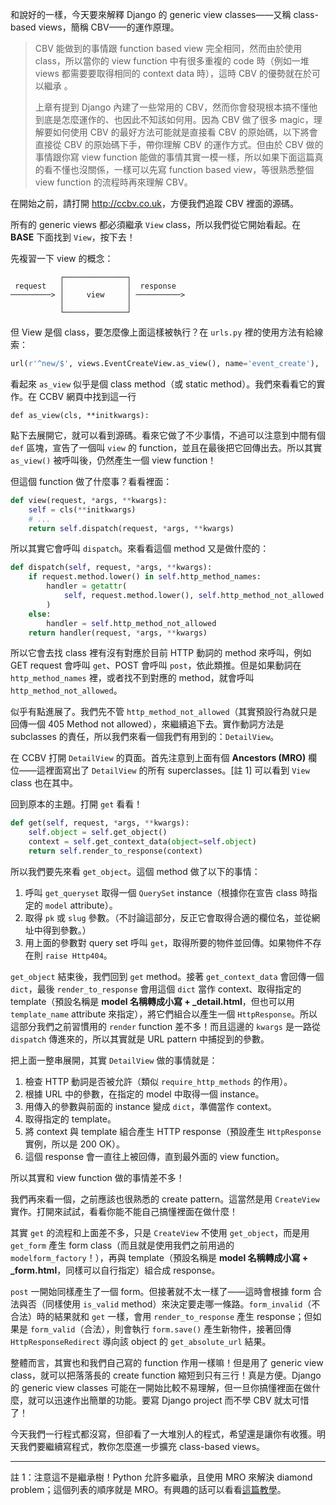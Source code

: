 和說好的一樣，今天要來解釋 Django 的 generic view classes——又稱 class-based views，簡稱 CBV——的運作原理。

> CBV 能做到的事情跟 function based view 完全相同，然而由於使用 class，所以當你的 view function 中有很多重複的 code 時（例如一堆 views 都需要要取得相同的 context data 時），這時 CBV 的優勢就在於可以繼承 。
>
> 上章有提到 Django 內建了一些常用的 CBV，然而你會發現根本搞不懂他到底是怎麼運作的、也因此不知該如何用。因為 CBV 做了很多 magic，理解要如何使用 CBV 的最好方法可能就是直接看 CBV 的原始碼，以下將會直接從 CBV 的原始碼下手，帶你理解 CBV 的運作方式。但由於 CBV 做的事情跟你寫 view function 能做的事情其實一模一樣，所以如果下面這篇真的看不懂也沒關係，一樣可以先寫 function based view，等很熟悉整個 view function 的流程時再來理解 CBV。

在開始之前，請打開 <http://ccbv.co.uk>，方便我們追蹤 CBV 裡面的源碼。

所有的 generic views 都必須繼承 `View` class，所以我們從它開始看起。在 **BASE** 下面找到 `View`，按下去！

先複習一下 view 的概念：

               ┌──────────────┐
     request   │              │  response
    ─────────> │     view     │ ──────────>
               │              │
               └──────────────┘

但 View 是個 class，要怎麼像上面這樣被執行？在 `urls.py` 裡的使用方法有給線索：

```python
url(r'^new/$', views.EventCreateView.as_view(), name='event_create'),
```

看起來 `as_view` 似乎是個 class method（或 static method）。我們來看看它的實作。在 CCBV 網頁中找到這一行

```
def as_view(cls, **initkwargs):
```

點下去展開它，就可以看到源碼。看來它做了不少事情，不過可以注意到中間有個 `def` 區塊，宣告了一個叫 `view` 的 function，並且在最後把它回傳出去。所以其實 `as_view()` 被呼叫後，仍然產生一個 view function！

但這個 function 做了什麼事？看看裡面：

```python
def view(request, *args, **kwargs):
    self = cls(**initkwargs)
    # ...
    return self.dispatch(request, *args, **kwargs)
```

所以其實它會呼叫 `dispatch`。來看看這個 method 又是做什麼的：

```python
def dispatch(self, request, *args, **kwargs):
    if request.method.lower() in self.http_method_names:
        handler = getattr(
            self, request.method.lower(), self.http_method_not_allowed
        )
    else:
        handler = self.http_method_not_allowed
    return handler(request, *args, **kwargs)
```

所以它會去找 class 裡有沒有對應於目前 HTTP 動詞的 method 來呼叫，例如 GET request 會呼叫 `get`、POST 會呼叫 `post`，依此類推。但是如果動詞在 `http_method_names` 裡，或者找不到對應的 method，就會呼叫 `http_method_not_allowed`。

似乎有點進展了。我們先不管 `http_method_not_allowed`（其實預設行為就只是回傳一個 405 Method not allowed），來繼續追下去。實作動詞方法是 subclasses 的責任，所以我們來看一個我們有用到的：`DetailView`。

在 CCBV 打開 `DetailView` 的頁面。首先注意到上面有個 **Ancestors (MRO)** 欄位——這裡面寫出了 `DetailView` 的所有 superclasses。[註 1] 可以看到 `View` class 也在其中。

回到原本的主題。打開 `get` 看看！

```python
def get(self, request, *args, **kwargs):
    self.object = self.get_object()
    context = self.get_context_data(object=self.object)
    return self.render_to_response(context)
```

所以我們要先來看 `get_object`。這個 method 做了以下的事情：

1. 呼叫 `get_queryset` 取得一個 `QuerySet` instance（根據你在宣告 class 時指定的 `model` attribute）。
2. 取得 `pk` 或 `slug` 參數。（不討論這部分，反正它會取得合適的欄位名，並從網址中得到參數。）
3. 用上面的參數對 query set 呼叫 `get`，取得所要的物件並回傳。如果物件不存在則 `raise Http404`。

`get_object` 結束後，我們回到 `get` method。接著 `get_context_data` 會回傳一個 `dict`，最後 `render_to_response` 會用這個 `dict` 當作 context、取得指定的 template（預設名稱是 **model 名稱轉成小寫 + _detail.html**，但也可以用 `template_name` attribute 來指定），將它們組合以產生一個 `HttpResponse`。所以這部分我們之前習慣用的 `render` function 差不多！而且這邊的 `kwargs` 是一路從 `dispatch` 傳進來的，所以其實就是 URL pattern 中捕捉到的參數。

把上面一整串展開，其實 `DetailView` 做的事情就是：

1. 檢查 HTTP 動詞是否被允許（類似 `require_http_methods` 的作用）。
2. 根據 URL 中的參數，在指定的 model 中取得一個 instance。
3. 用傳入的參數與前面的 instance 變成 `dict`，準備當作 context。
4. 取得指定的 template。
5. 將 context 與 template 組合產生 HTTP response（預設產生 `HttpResponse` 實例，所以是 200 OK）。
6. 這個 response 會一直往上被回傳，直到最外面的 view function。

所以其實和 view function 做的事情差不多！

我們再來看一個，之前應該也很熟悉的 create pattern。這當然是用 `CreateView` 實作。打開來試試，看看你能不能自己搞懂裡面在做什麼！

其實 `get` 的流程和上面差不多，只是 `CreateView` 不使用 `get_object`，而是用 `get_form` 產生 form class（而且就是使用我們之前用過的 `modelform_factory`！），再與 template（預設名稱是 **model 名稱轉成小寫 + _form.html**，同樣可以自行指定）組合成 response。

`post` 一開始同樣產生了一個 form。但接著就不太一樣了——這時會根據 form 合法與否（同樣使用 `is_valid` method）來決定要走哪一條路。`form_invalid`（不合法）時的結果就和 `get` 一樣，會用 `render_to_response` 產生 response；但如果是 `form_valid`（合法），則會執行 `form.save()` 產生新物件，接著回傳 `HttpResponseRedirect` 導向該 object 的 `get_absolute_url` 結果。

整體而言，其實也和我們自己寫的 function 作用一樣嘛！但是用了 generic view class，就可以把落落長的 create function 縮短到只有三行！真是方便。Django 的 generic view classes 可能在一開始比較不易理解，但一旦你搞懂裡面在做什麼，就可以迅速作出簡單的功能。要寫 Django project 而不學 CBV 就太可惜了！

今天我們一行程式都沒寫，但卻看了一大堆別人的程式，希望還是讓你有收獲。明天我們要繼續寫程式，教你怎麼進一步擴充 class-based views。

---

註 1：注意這不是繼承樹！Python 允許多繼承，且使用 MRO 來解決 diamond problem；這個列表的順序就是 MRO。有興趣的話可以看看[這篇教學](http://makina-corpus.com/blog/metier/2014/python-tutorial-understanding-python-mro-class-search-path)。
